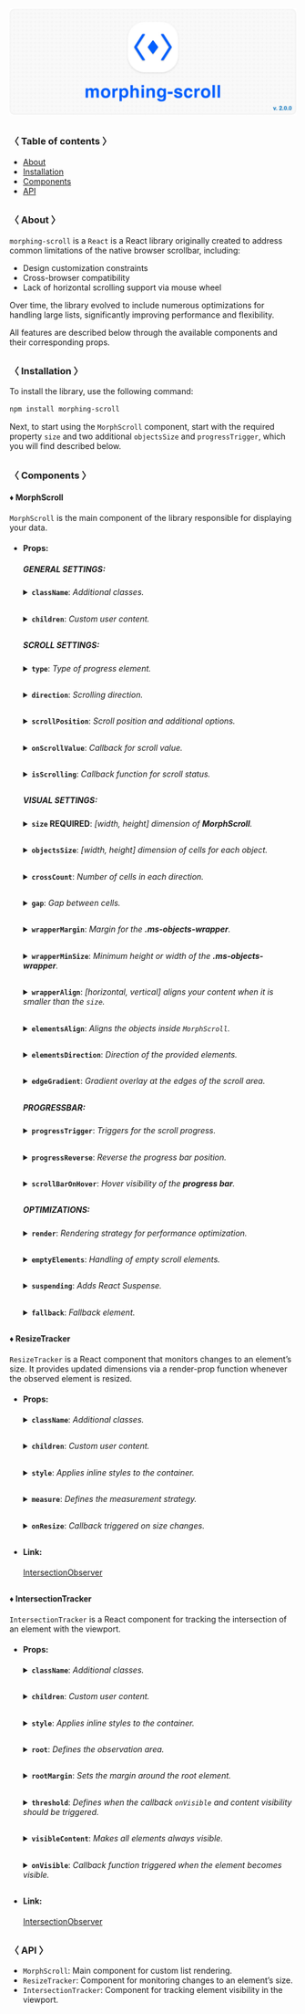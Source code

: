 ![logo](https://raw.githubusercontent.com/voodoofugu/morphing-scroll/refs/heads/main/src/assets/banner-logo.jpg?v=1)

<h2></h2>

### 〈 Table of contents 〉

- [About](#-about-)
- [Installation](#-installation-)
- [Components](#-components-)
- [API](#-api-)

<h2></h2>

### 〈 About 〉

`morphing-scroll` is a `React` is a React library originally created to address common limitations of the native browser scrollbar, including:

- Design customization constraints
- Cross-browser compatibility
- Lack of horizontal scrolling support via mouse wheel

Over time, the library evolved to include numerous optimizations for handling large lists, significantly improving performance and flexibility.

All features are described below through the available components and their corresponding props.

<h2></h2>

### 〈 Installation 〉

To install the library, use the following command:

```bash
npm install morphing-scroll
```

Next, to start using the `MorphScroll` component, start with the required property `size` and two additional `objectsSize` and `progressTrigger`, which you will find described below.

<h2></h2>

### 〈 Components 〉

#### ♦ MorphScroll

`MorphScroll` is the main component of the library responsible for displaying your data.

- #### Props:

  <div>

  ##### **GENERAL SETTINGS**:

    <details>
      <summary><b><code>className</code></b>: <em>Additional classes.</em></summary><br />
      <ul>
        <b>Type:</b> string<br />
        <br />
        <b>Description:</b> <em><br />
        This parameter allows you to add additional classes to the component.</em><br />
        <br />
        <b>Example:</b>

        ```tsx
        <MorphScroll {...props}
          className="custom-class"
        >
          {children}
        </MorphScroll>
        ```

    </ul></details>

    <h2></h2>

    <details>
      <summary><b><code>children</code></b>: <em>Custom user content.</em></summary><br />
      <ul>
        <b>Type:</b> React.ReactNode<br />
        <br />
        <b>Description:</b> <em><br />
        This is where you can pass your list elements.<br />
        Make sure to provide unique keys for each list item, as per React's rules. The <code>MorphScroll</code> component ensures that the cells it generates will use the same keys as your list items, allowing it to render the correct cells for the current list.<br />
        Additionally, <code>MorphScroll</code> handles a passed <mark>null</mark> value the same way as <mark>undefined</mark>, rendering nothing in both cases.</em><br />
        <br />
        <b>Example:</b>

        ```tsx
        <MorphScroll {...props} >
          {children}
        </MorphScroll>
        ```

    </ul></details>

    <h2></h2>

  ##### **SCROLL SETTINGS**:

    <details>
      <summary><b><code>type</code></b>: <em>Type of progress element.</em></summary><br />
      <ul>
        <b>Type:</b> "scroll" | "slider" | "sliderMenu"<br />
        <br />
        <b>Default:</b> "scroll"<br />
        <br />
        <b>Description:</b> <em><br />
        This parameter defines how the provided <code>progressElement</code> behaves within <code>progressTrigger</code> and how you interact with it.<br />
        <br />
        <mark>scroll</mark> - This is the default value and represents a standard scrollbar.<br />
        <br />
        <mark>slider</mark> - It displays distinct elements indicating the number of full scroll steps within the list.<br />
        <br />
        <mark>sliderMenu</mark> - It behaves like a <code>slider</code>, but now the <code>progressElement</code> is a menu, an you can provide custom buttons as an array in the <code>progressElement</code>.</em><br />
        <br />
        <b>Example:</b>

        ```tsx
        <MorphScroll {...props}
          type="slider"
        >
          {children}
        </MorphScroll>
        ```

    </ul></details>

    <h2></h2>

    <details>
      <summary><b><code>direction</code></b>: <em>Scrolling direction.</em></summary><br />
      <ul>
        <b>Type:</b> "x" | "y" | "hybrid"<br />
        <br />
        <b>Default:</b> "y"<br />
        <br />
        <b>Description:</b> <em><br />
        This parameter changes the scroll or slider type direction based on the provided value.<br />
        You can set the value to horizontal, vertical or hybrid positions to customize the component according to your needs.</em><br />
        <br />
        <b>Example:</b>

        ```tsx
        <MorphScroll {...props}
          direction="x"
        >
          {children}
        </MorphScroll>
        ```

    </ul></details>

    <h2></h2>

    <details>
      <summary><b><code>scrollPosition</code></b>: <em>Scroll position and additional options.</em></summary><br />
      <ul>
        <b>Type:</b> {<br />
        value: number | "end" | (number | "end")[];<br />
        duration?: number;<br />
        updater?: boolean;<br />
        }<br />
        <br />
        <b>Default:</b> { duration: 200; updater: false }<br />
        <br />
        <b>Description:</b> <em><br />
        This parameter allows you to set custom scroll values.<br />
        <br />
        <code>value</code>:<br />
        <ul>
          <li><mark>number</mark> - Sets the scroll position to a specific value.</li>
          <li><mark>"end"</mark> - Scrolls to the bottom of the list upon loading, which is useful for scenarios like chat message lists. When new elements are appended to the list, the scroll position will update automatically. However, to prevent unwanted scrolling when adding elements to the beginning of the list, this property will not trigger.</li>
        </ul>
        You can also provide an array of two values to specific positions ( e.g., [ x, y ] axes ) for hybrid directions.</code>.<br />
        <br />
        <code>duration</code>:<br />
        This property determines the animation speed for scrolling in <b>ms</b>.<br />
        <br />
        <code>updater</code>:<br />
        This property is a helper for the <code>value</code> property. When setting the same scroll value repeatedly (e.g., clicking a button to scroll to the top), React does not register the update. To force an update, toggle updater within setState, e.g.,<br />
        <code>setScroll((prev) => ({ ...prev, value: 0, updater: <b>!prev.updater</b> }))</code></em><br />
        <br />
        <b>Example:</b>

        ```tsx
        <MorphScroll {...props}
          scrollPosition={{ value: 100; duration: 100 }}
        >
          {children}
        </MorphScroll>
        ```

    </ul></details>

    <h2></h2>

    <details>
      <summary><b><code>onScrollValue</code></b>: <em>Callback for scroll value.</em></summary><br />
      <ul>
        <b>Type:</b> ( left: number, top: number ) => void<br />
        <br />
        <b>Description:</b> <em><br />
        This parameter accepts a callback function that is triggered on every scroll event. The callback receives the current scroll top and left position as a number. The return value of the callback can be used to determine custom behavior based on the scroll value.</em><br />
        <br />
        <b>Example:</b>

        ```tsx
        <MorphScroll {...props}
          onScrollValue={
            (left, top) => console.log("Scroll position:", left, top),
          }
        >
          {children}
        </MorphScroll>
        ```

    </ul></details>
      
    <h2></h2>

    <details>
      <summary><b><code>isScrolling</code></b>: <em>Callback function for scroll status.</em></summary><br />
      <ul>
        <b>Type:</b> ( motion: boolean ) => void<br />
        <br />
        <b>Description:</b> <em><br />
        This parameter accepts a callback function that is triggered whenever the scroll status changes. The callback receives a boolean value, where <code>true</code> indicates that scrolling is in progress, and <code>false</code> indicates that scrolling has stopped. This can be useful for triggering additional actions, such as pausing animations or loading indicators based on the scroll state.</em><br />
        <br />
        <b>Example:</b>

        ```tsx
        <MorphScroll {...props}
          isScrolling={(motion) => {
            console.log(motion ? "Scrolling..." : "Scroll stopped.");
          }}
        >
          {children}
        </MorphScroll>
        ```

    </ul></details>

    <h2></h2>

  ##### **VISUAL SETTINGS**:

    <details>
      <summary><b><code>size</code> REQUIRED</b>: <em>[width, height] dimension of <b>MorphScroll</b>.</em></summary><br />
      <ul>
        <b>Type:</b><br /> number | number[] | "auto"<br />
        <br />
        <b>Description:</b> <em><br />
        This parameter sets the width and height of the <code>MorphScroll</code>.<br />
        <br />
        <mark>number</mark> - Sets a fixed size in pixels. It can be 1 number if you want to set the same width and height, or an array of 2 numbers.<br />
        <br />
        <mark>"auto"</mark> - Adds the <code>ResizeTracker</code> component to measure the width and height of the area where <code>MorphScroll</code> is added. The dimensions will automatically adjust when the container changes.</em><br />
        <br />
        <b>Example:</b>

        ```tsx
        <MorphScroll {...props}
          size={[100, 400]}
        >
          {children}
        </MorphScroll>
        ```

    </ul></details>

    <h2></h2>

    <details>
      <summary><b><code>objectsSize</code></b>: <em>[width, height] dimension of cells for each object.</em></summary><br />
      <ul>
        <b>Type:</b><br />
        number | "size" | "firstChild" | "none"<br />
        | (number | "size" | "firstChild" | "none")[]<br />
        <br />
        <b>Default:</b> If you don't provide any value, the default value will be taken from <code>size</code><br />
        <br />
        <b>Description:</b> <em><br />
        This parameter defines the [width, height] of cells for each of your objects.<br />
        <br />
        <mark>number</mark> - Sets a fixed size for your custom objects.<br />
        <br />
        <mark>"size"</mark> - The dimensions will be taken from <code>size</code>.<br />
        <br />
        <mark>"firstChild"</mark> - Creates a <code>ResizeTracker</code> wrapper for the first child of your list. This wrapper will calculate the size of the first child, and these dimensions will be applied to all cells in the list.<br />
        <br />
        <mark>"none"</mark> - Cells will still be created, but <code>MorphScroll</code> will not calculate their sizes-they will simply wrap your objects.<br />
        <br />
        <mark>undefined</mark> - If no value is provided, the default behavior is partially inferred from the <code>size</code> prop:
        <ul>
          <li>When <code>direction="x"</code>, the height from <code>size</code> will be used, behaving as if you had passed <code>objectsSize=["size", "none"]</code>.</li>
          <li>When <code>direction="y"</code>, the width from <code>size</code> will be used, behaving as if you had passed <code>objectsSize=["none", "size"]</code>.</li>
        </ul>
        <br />
        ✦ Note:<br />
        <ul>
          <li>All types except "none" can be used as 1 value, or an array of 2 values.</li>
          <li><mark>"none"</mark> is not compatible with <code>render={{ type: "virtual" }}</code>.</li>
        </ul></em><br />
        <br />
        <b>Example:</b>

        ```tsx
        <MorphScroll {...props}
          objectsSize={[80, 80]}
        >
          {children}
        </MorphScroll>
        ```

    </ul></details>

    <h2></h2>

    <details>
      <summary><b><code>crossCount</code></b>: <em>Number of cells in each direction.</em></summary><br />
      <ul>
        <b>Type:</b> number<br />
        <br />
        <b>Description:</b> <em><br />
        This parameter defines the number of <b>columns</b> (<code>direction="y"</code>, <code>direction="hybrid"</code> + <code>elementsDirection="column"</code>) or <b>rows</b> (<code>direction="x"</code>, <code>direction="hybrid"</code> + <code>elementsDirection="row"</code>).<br />
        <br />
        ✦ Note:<br />
        <ul>
          <li>If you use <mark>"x"</mark> or <mark>"y"</mark> for the <code>direction</code> parameter, <code>crossCount</code> only limits the <b>maximum</b> number of columns or rows.</li>
          <li>If you use <mark>"hybrid"</mark> for the <code>direction</code> parameter, <code>crossCount</code> defines the <b>exact</b> number of columns or rows in dependence of the <code>elementsDirection</code>, but not exceeding the total number of passed elements.</li>
        </ul></em><br />
        <br />
        <b>Example:</b>

        ```tsx
        <MorphScroll {...props}
          crossCount={3}
        >
          {children}
        </MorphScroll>
        ```

    </ul></details>

    <h2></h2>

    <details>
      <summary><b><code>gap</code></b>: <em>Gap between cells.</em></summary><br />
      <ul>
        <b>Type:</b> number | number[]<br />
        <br />
        <b>Description:</b> <em><br />
        This parameter allows you to set spacing in pixels between list items both horizontally and vertically.<br />
        <br />
        ✦ Note:<br />
        It can be 1 number or an array of 2 or 4 numbers.</em><br />
        <br />
        <b>Example:</b>

        ```tsx
        <MorphScroll {...props}
          gap={10}
        >
          {children}
        </MorphScroll>
        ```

    </ul></details>

    <h2></h2>

    <details>
      <summary><b><code>wrapperMargin</code></b>: <em>Margin for the <b>.ms-objects-wrapper</b>.</em></summary><br />
      <ul>
        <b>Type:</b> number | number[]<br />
        <br />
        <b>Description:</b> <em><br />
        This parameter defines the spacing between the list items and their wrapper, effectively increasing the width or height of the scrollable area.<br />
        <br />
        ✦ Note:<br />
        Can be 1 number or an array of 2 or 4 numbers in pixels.</em><br />
        <br />
        <b>Example:</b>

        ```tsx
        <MorphScroll {...props}
          wrapperMargin={10}
        >
          {children}
        </MorphScroll>
        ```

    </ul></details>

    <h2></h2>

    <details>
      <summary><b><code>wrapperMinSize</code></b>: <em>Minimum height or width of the <b>.ms-objects-wrapper</b>.</em></summary><br />
      <ul>
        <b>Type:</b> number | "full" | (number | "full")[]<br /><br />
        <b>Description:</b> <em><br />
        This parameter defines the minimum height or width of the <b>.ms-objects-wrapper</b>, to which CSS properties like <code>min-height</code> or <code>min-width</code> will be applied.<br />
        <br />
        ✦ Note:<br />
        Can be used as 1 value, or an array of 2 values.</em><br />
        <br />
        <b>Example:</b>

        ```tsx
        <MorphScroll {...props}
          wrapperMinSize={"full"}
        >
          {children}
        </MorphScroll>
        ```

    </ul></details>

    <h2></h2>

    <details>
      <summary><b><code>wrapperAlign</code></b>: <em>[horizontal, vertical] aligns your content when it is smaller than the <code>size</code>.</em></summary><br /> 
      <ul>
        <b>Type:</b><br />
        "start" | "center" | "end"<br />
        | ("start" | "center" | "end")[]<br />
        <br />
        <b>Description:</b> <em><br />
        This parameter aligns the <b>.ms-objects-wrapper</b>, which contains all the provided elements, relative to the scroll or the <code>size</code>.<br />
        <br />
        ✦ Note:<br />
        Use 1 value to align one or both axes, or an array of 2 values to align both axes.</em><br />
        <br />
        <b>Example:</b>

        ```tsx
        <MorphScroll {...props}
          contentAlign={["center", "center"]}
        >
          {children}
        </MorphScroll>
        ```

    </ul></details>

    <h2></h2>

    <details>
      <summary><b><code>elementsAlign</code></b>: <em>Aligns the objects inside <code>MorphScroll</code>.</em></summary><br />
      <ul>
        <b>Type:</b> "start" | "center" | "end"<br />
        <br />
        <b>Example:</b>

        ```tsx
        <MorphScroll {...props}
          elementsAlign="center"
        >
          {children}
        </MorphScroll>
        ```

    </ul></details>

    <h2></h2>

    <details>
      <summary><b><code>elementsDirection</code></b>: <em>Direction of the provided elements.</em></summary><br />
      <ul>
        <b>Type:</b> "row" | "column"<br />
        <br />
        <b>Default:</b> "row"<br />
        <br />
        <b>Description:</b> <em><br />
        This parameter changes the order of the provided elements based on the provided value.</em><br />
        <br />
        <b>Example:</b>

        ```tsx
        <MorphScroll {...props}
          elementsDirection="column"
        >
          {children}
        </MorphScroll>
        ```

    </ul></details>

    <h2></h2>

    <details>
      <summary><b><code>edgeGradient</code></b>: <em>Gradient overlay at the edges of the scroll area.</em></summary><br />
      <ul>
        <b>Type:</b> boolean | { color?: string; size?: number }<br />
        <br />
        <b>Default:</b> { size: 40 }<br />
        <br />
        <b>Description:</b> <em><br />
        This parameter creates two edge elements responsible for darkening the edges of the scroll when it overflows.<br />
        <br />
        <code>color</code> :<br />
        The property accepts any valid color format.
        If you provide it, the library will generate a gradient transitioning from the custom color to transparent.
        If you provide just <mark>true</mark>, the edge elements will have no color, allowing for custom styling via CSS classes.<br />
        <br />
        <code>size</code> :<br />
        The property changes the height for horizontal and width for vertical <b>.ms-edge</b>.</em><br />
        <br />
        <b>Example:</b>

        ```tsx
        <MorphScroll {...props}
          edgeGradient={{ color: "rgba(0, 0, 0, 0.5)", size: 60 }}
        >
          {children}
        </MorphScroll>
        ```

    </ul></details>

    <h2></h2>

  ##### **PROGRESSBAR**:

    <details>
      <summary><b><code>progressTrigger</code></b>: <em>Triggers for the scroll progress.</em></summary><br />
      <ul>
        <b>Type:</b> {<br />
          wheel?: boolean;<br />
          content?: boolean;<br />
          progressElement?: boolean | React.ReactNode | React.ReactNode[];<br />
          arrows?: boolean | { size?: number; element?: React.ReactNode };<br />
        }<br />
        <br />
        <b>Default:</b> { wheel: true }<br />
        <br />
        <b>Description:</b> <em><br />
        This is one of the most important properties, allowing you to define how users interact with the progress bar and customize its appearance.<br />
        <br />
        <code>wheel</code> :<br />
        This parameter determines whether the progress bar responds to mouse wheel scrolling.<br />
        <br />
        <code>content</code> :<br />
        This parameter enables interaction by clicking and dragging anywhere within the scrollable content to move it.<br />
        <br />
        <code>progressElement</code> :<br />
        This parameter determines how the scroll progress is managed.<br />
        <br />
        <ul>
          <li>When using <code>type="scroll"</code>, you can provide a custom scroll element. If it's not ready yet, simply set <mark>true</mark> instead — this will fall back to the browser’s default scrollbar.</li>
          <li>When using <code>type="slider"</code>, a <b>.ms-slider</b> element is automatically generated. It contains multiple <b>sliderElem</b> elements that visually represent the scroll progress. One of them will always have the <code>active</code> class depending on the current position.</li>
          <li>When using <code>type="sliderMenu"</code>, everything is the same as with <mark>"slider"</mark> but you can pass an array of custom buttons to <code>progressElement</code>. These buttons act as a navigation menu, allowing users to jump to specific sections.</li>
        </ul>
        <br />
        <code>arrows</code> :<br />
        This parameter allows you to add custom arrows to the progress bar. You can either specify a <code>size</code> for the arrows and provide a custom element.<br />
        <br />
        ✦ Note:<br />
        <code>progressTrigger</code> can only create or provide your elements, but you must make the design for them yourself.</em><br />
        <br />
        <b>Example:</b>

        ```tsx
        <MorphScroll {...props}
          progressTrigger={{
            wheel: true,
            progressElement: <div className="your-scroll-thumb" />,
          }}
        >
          {children}
        </MorphScroll>
        ```

    </ul></details>

    <h2></h2>

    <details>
      <summary><b><code>progressReverse</code></b>: <em>Reverse the progress bar position.</em></summary><br />
      <ul>
        <b>Type:</b> boolean | boolean[]<br />
        <br />
        <b>Default:</b> false<br />
        <br />
        <b>Description:</b> <em><br />
        This parameter changes the position of the progress bar based on the direction property.<br />
        <br />
        <ul>
          <li>If <code>direction="x"</code>, the progress bar appears on the left by default and moves to the right when set to <mark>true</mark>.</li>
          <li>If <code>direction="y"</code>, the progress bar appears at the bottom by default and moves to the top when set to <mark>true</mark>.</li>
          <li>If <code>direction="hybrid"</code>, both horizontal and vertical progress bars are used with the same logic as above. And in this case, you can also pass an array of booleans to control each bar individually.</li>
        </ul></em><br />
        <br />
        <b>Example:</b>

        ```tsx
        <MorphScroll {...props}
          progressReverse
        >
          {children}
        </MorphScroll>
        ```

    </ul></details>

    <h2></h2>

    <details>
      <summary><b><code>scrollBarOnHover</code></b>: <em>Hover visibility of the <b>progress bar</b>.</em></summary><br />
      <ul>
        <b>Type:</b> boolean<br />
        <br />
        <b>Default:</b> false<br />
        <br />
        <b>Description:</b> <em><br />
        This parameter controls the visibility of the progress bar regardless of the <code>type</code> value.<br />
        When you use it, the <b>"hover"</b> class is applied to the <b>.ms-bar</b> when the cursor is over it (or the finger touches it on touchscreens), and <b>"leave"</b> is applied when it is no longer hovered. This allows you to easily customize its appearance on interaction.</em><br />
        <br />
        <b>Example:</b>

        ```tsx
        <MorphScroll {...props}
          scrollBarOnHover
        >
          {children}
        </MorphScroll>
        ```

    </ul></details>

    <h2></h2>

  ##### **OPTIMIZATIONS**:

    <details>
      <summary><b><code>render</code></b>: <em>Rendering strategy for performance optimization.</em></summary><br />
      <ul>
        <b>Type:</b> {<br />
          type: "lazy" | "virtual";<br />
          rootMargin?: number | number[];<br />
          stopLoadOnScroll?: boolean;<br />
          }<br />
        <br />
        <b>Description:</b> <em><br />
        This parameter adds a gradual rendering of the content as it enters the viewport.<br />
        When used, a container is created for each scrollable object, and its absolute positioning is calculated based on scroll position and area dimensions.<br />
        <br />
        <code>type</code>:<br />
        <ul>
          <li>With <mark>"lazy"</mark>, content is not deleted when it leaves the viewport.</li>
          <li>With <mark>"virtual"</mark>, content is deleted when it leaves the viewport.</li>
        </ul>
        <br />
        <code>rootMargin</code>:<br />
        This property controls the threshold for loading content. It can be a single number or an array of 2 <b>[ top-bottom, left-right ]</b> or 4 <b>[ top, right, bottom, left ]</b> numbers. It is the distance for loading from the root element ( <b>.ms-element</b> ) in pixels.<br />
        <br />
        <code>stopLoadOnScroll</code>:<br />
        This property controls whether to stop loading content when scrolling.<br />
        <br />
        ✦ Note:<br />
        <code>render</code> is not compatible with <code>objectsSize: "none"</code>.</em><br />
        <br />
        <b>Example:</b>

        ```tsx
        <MorphScroll {...props}
          render={{ type: "virtual" }}
        >
          {children}
        </MorphScroll>
        ```

    </ul></details>

    <h2></h2>

    <details>
      <summary><b><code>emptyElements</code></b>: <em>Handling of empty scroll elements.</em></summary><br />
      <ul>
        <b>Type:</b> {<br />
        mode: "clear" | "fallback" | { fallback: React.ReactNode };<br />
        clickTrigger?: { selector: string; delay?: number };<br />
        }<br />
        <br />
        <b>Description:</b> <em><br />
        This option will allow you to delete or replace empty list items during the first rendering, or to start this process by clicking.<br />
        <br />
        <code>mode</code> :<br />
        <ul>
          <li><mark>"clear"</mark> – automatically removes empty elements.</li>
          <li><mark>"fallback"</mark> – replaces empty elements with the value from the <code>fallback</code> props.</li>
          <li><mark>{ fallback: React.ReactNode }</mark> – if you need a different element than in <code>fallback</code> to replace empty elements, you can use this option.</li>
        </ul>
        <br />
        <code>clickTrigger</code> :<br />
        In case if elements are removed via a click action, use this option. It accepts an object with a <code>selector</code> ( such as a delete button’s class ) and <code>delay</code> ( in <b>ms</b> ) to wait before removing the elements.<br />
        <br />
        ✦ Note:<br />
        <ul>
          <li>The cleanup will start on the initial render, when the number of passed elements changes, on scroll and on click if you use <code>clickTrigger</code>.</li>
          <li>If you are using <code>clickTrigger</code> but there are no changes, you may need to increase the <code>delay</code> value, since the cleanup function is triggered when your item has not yet been deleted.</li>
        </ul></em>
        <br />
        <b>Example:</b>

        ```tsx
        <MorphScroll {...props}
          emptyElements={{
            mode: "clear",
            clickTrigger: { selector: ".close-button" },
          }}
        >
          {children}
        </MorphScroll>
        ```

    </ul></details>

    <h2></h2>

    <details>
      <summary><b><code>suspending</code></b>: <em>Adds React Suspense.</em></summary><br />
      <ul>
        <b>Type:</b> boolean<br />
        <br />
        <b>Default:</b> false<br />
        <br />
        <b>Description:</b> <em><br />
        This parameter adds React Suspense to the MorphScroll component for asynchronous rendering.</em><br />
        <br />
        <b>Example:</b>

        ```tsx
        <MorphScroll {...props}
          suspending
        >
          {children}
        </MorphScroll>
        ```

    </ul></details>

    <h2></h2>

    <details>
      <summary><b><code>fallback</code></b>: <em>Fallback element.</em></summary><br />
      <ul>
        <b>Type:</b> React.ReactNode<br />
        <br />
        <b>Description:</b> <em><br />
        This parameter sets the fallback element to display during loading or placeholder.<br />
        It will be used when:
        <ul>
          <li><code>suspending</code> is set to <mark>true</mark>.</li>
          <li><code>render.stopLoadOnScroll</code> is set to <mark>true</mark>.</li>
          <li><code>emptyElements.mode</code> is set to <mark>"fallback"</mark>.</li> 
        </ul></em><br />
        <br />
        <b>Example:</b>

        ```tsx
        <MorphScroll {...props}
          fallback={<div>Loading...</div>}
        >
          {children}
        </MorphScroll>
        ```

    </ul></details>
    
  </div>

<h2></h2>

#### ♦ ResizeTracker

`ResizeTracker` is a React component that monitors changes to an element’s size. It provides updated dimensions via a render-prop function whenever the observed element is resized.

- #### Props:

  <div>

    <details>
      <summary><b><code>className</code></b>: <em>Additional classes.</em></summary><br />
      <ul>
        <b>Type:</b> string<br />
        <br />
        <b>Description:</b> <em><br />
        This parameter allows you to add additional classes to the component.</em><br />
        <br />
        <b>Example:</b>

        ```tsx
        <ResizeTracker
          className="custom-class"
        >
          {children}
        </ResizeTracker>
        ```

    </ul></details>

    <h2></h2>

    <details>
      <summary><b><code>children</code></b>: <em>Custom user content.</em></summary><br />
      <ul>
        <b>Type:</b> React.ReactNode<br />
        <br />
        <b>Description:</b> <em><br />
        This parameter allows you to add custom content to the component.</em><br />
        <br />
        <b>Example:</b>

        ```tsx
        <ResizeTracker >
          {children}
        </ResizeTracker>
        ```

    </ul></details>

    <h2></h2>

    <details>
      <summary><b><code>style</code></b>: <em>Applies inline styles to the container.</em></summary><br />
      <ul>
        <b>Type:</b> React.CSSProperties<br />
        <br />
        <b>Example:</b>

        ```tsx
        <ResizeTracker
          style={{ backgroundColor: "yellow" }}
        >
          {children}
        </ResizeTracker>
        ```

    </ul></details>

    <h2></h2>

    <details>
      <summary><b><code>measure</code></b>: <em>Defines the measurement strategy.</em></summary><br />
      <ul>
        <b>Type:</b> "inner" | "outer" | "all"<br />
        <br />
        <b>Default:</b> "inner"<br />
        <br />
        <b>Description:</b><br />
        <em>This prop determines what is being measured by automatically applying inline styles that affect width and height.<br />
        <br />
        <ul>
          <li><mark>"inner"</mark> sets <code>width: "max-content"</code> and <code>height: "max-content"</code>, measuring the size of child elements.</li>
          <li><mark>"outer"</mark> measures the parent element by setting <code>minWidth: "100%"</code> and <code>minHeight: "100%"</code>.</li>
          <li><mark>"all"</mark> value combines the styles of both <code>"inner"</code> and <code>"outer"</code>, allowing measurement of both the parent and child elements.</li>
        </ul>
        <br />
        ✦ Note: <br />
        Be cautious when overriding styles via the <code>style</code> prop, as it may interfere with the styles applied by <code>measure</code>, leading to unexpected behavior.</em><br />
        <br />
        <b>Example:</b>

        ```tsx
        <ResizeTracker
          measure="all"
        >
          {children}
        </ResizeTracker>
        ```

    </ul></details>

    <h2></h2>

    <details>
      <summary><b><code>onResize</code></b>: <em>Callback triggered on size changes.</em></summary><br />
      <ul>
        <b>Type:</b> (rect: Partial<DOMRectReadOnly>) => void<br />
        <br />
        <b>Description:</b><br />
        <em>A callback function that is triggered whenever the observed element's dimensions change.<br />
        The function receives an object containing the updated size properties.</em><br />
        <br />
        <b>Example:</b>

        ```tsx
        <ResizeTracker
          onResize={(rect) => {
            console.log("New size:", rect);
          }}
        >
          {children}
        </ResizeTracker>
        ```

    </ul></details>

    <h2></h2>

  </div>

- #### Link:

  [IntersectionObserver](https://developer.mozilla.org/en-US/docs/Web/API/ResizeObserver)

<h2></h2>

#### ♦ IntersectionTracker

`IntersectionTracker` is a React component for tracking the intersection of an element with the viewport.

- #### Props:

  <div>

    <details>
      <summary><b><code>className</code></b>: <em>Additional classes.</em></summary><br />
      <ul>
        <b>Type:</b> string<br />
        <br />
        <b>Description:</b> <em><br />
        This parameter allows you to add additional classes to the component.</em><br />
        <br />
        <b>Example:</b>

        ```tsx
        <IntersectionTracker
          className="custom-class"
        >
          {children}
        </IntersectionTracker>
        ```

    </ul></details>

    <h2></h2>

    <details>
      <summary><b><code>children</code></b>: <em>Custom user content.</em></summary><br />
      <ul>
        <b>Type:</b> React.ReactNode<br />
        <br />
        <b>Example:</b>

        ```tsx
        <IntersectionTracker>
          {children}
        </IntersectionTracker>
        ```

    </ul></details>

    <h2></h2>

    <details>
      <summary><b><code>style</code></b>: <em>Applies inline styles to the container.</em></summary><br />
      <ul>
        <b>Type:</b> React.CSSProperties<br />
        <br />
        <b>Example:</b>

        ```tsx
        <IntersectionTracker
          style={{ backgroundColor: "yellow" }}
        >
          {children}
        </IntersectionTracker>
        ```

    </ul></details>

    <h2></h2>

    <details>
      <summary><b><code>root</code></b>: <em>Defines the observation area.</em></summary><br />
      <ul>
        <b>Type:</b> Element | null<br />
        <br />
        <b>Default:</b> null (window)<br />
        <br />
        <b>Description:</b> <em><br />
        Specifies the element that serves as the bounding box for the intersection observation. 
        If provided, it must be an ancestor of the observed element.</em><br />
        <br />
        <b>Example:</b>

        ```tsx
        <IntersectionTracker
          root={document.getElementById("observer-container")}
        >
          {children}
        </IntersectionTracker>
        ```

    </ul></details>

    <h2></h2>

    <details>
      <summary><b><code>rootMargin</code></b>: <em>Sets the margin around the root element.</em></summary><br />
      <ul>
        <b>Type:</b> number | number[]<br />
        <br />
        <b>Description:</b> <em><br />
        Defines an offset around the root element, expanding or shrinking the observed area.<br />
        <br />
        ✦ Note:<br />
        It can be a single number or an array of 2 <b>[ top-bottom, left-right ]</b> or 4 <b>[ top, right, bottom, left ]</b> numbers.</em><br />
        <br />
        <b>Example:</b>

        ```tsx
        <IntersectionTracker
          rootMargin={10}
        >
          {children}
        </IntersectionTracker>
        ```

    </ul></details>

    <h2></h2>

    <details>
      <summary><b><code>threshold</code></b>: <em>Defines when the callback <code>onVisible</code> and content visibility should be triggered.</em></summary><br />
      <ul>
        <b>Type:</b> number | number[]<br />
        <br />
        <b>Description:</b> <em><br />
        Specifies at what percentage of the observed element’s visibility the callback should be executed.<br />
        <br />
        ✦ Note:<br />
        <ul>
          <li>A value of <code>0</code> means the callback fires when any part of the element appears, while <code>1</code> means the element must be fully visible.</li>
          <li>An array (e.g., <code>[0, 0.5, 1]</code>) triggers the callback multiple times at different visibility levels.</li>
        </ul></em>
        <br />
        <b>Example:</b>

        ```tsx
        <IntersectionTracker
          threshold={0.5}
        >
          {children}
        </IntersectionTracker>
        ```

    </ul></details>

    <h2></h2>

    <details>
      <summary><b><code>visibleContent</code></b>: <em>Makes all elements always visible.</em></summary><br />
      <ul>
        <b>Type:</b> boolean<br />
        <br />
        <b>Default:</b> false<br />
        <br />
        <b>Description:</b> <em><br />
        If set to <mark>true</mark>, the tracked elements will always be visible, regardless of their actual intersection status.<br />
        This can be useful for testing purposes or when using the <code>onVisible</code> callback, ensuring it continues to trigger whenever the element enters the viewport.</em><br />
        <br />
        <b>Example:</b>

        ```tsx
        <IntersectionTracker
          visibleContent
        >
          {children}
        </IntersectionTracker>
        ```

    </ul></details>

    <h2></h2>

    <details>
      <summary><b><code>onVisible</code></b>: <em>Callback function triggered when the element becomes visible.</em></summary><br />
      <ul>
        <b>Type:</b> (entry: IntersectionObserverEntry) => void<br />
        <br />
        <b>Description:</b> <em><br />
        A callback function that is called when the observed element enters the viewport or the area defined by the <code>root</code> property. This can be used to load new list items for <code>MorphScroll</code>.<br />
        <br />
        ✦ Note:<br />
        The <code>IntersectionObserverEntry</code> object provides details about the intersection state, including:<br />
        <ul>
          <li><code>boundingClientRect</code>: The bounding rectangle of the element relative to the viewport.</li>
          <li><code>intersectionRatio</code>: The percentage of the element that is visible in the viewport.</li>
          <li><code>intersectionRect</code>: The intersection rectangle between the element and the viewport.</li>
          <li><code>rootBounds</code>: The bounding rectangle of the root element relative to the viewport.</li>
          <li><code>target</code>: The observed element.</li>
          <li><code>time</code>: The timestamp when the intersection state changed.</li>
        </ul>
        <br />
        More information in the <b>Link</b> below.</em><br />
        <br />
        <b>Example:</b>

        ```tsx
        <IntersectionTracker
          onVisible={(entry) => console.log(entry)}
        >
          {children}
        </IntersectionTracker>
        ```

    </ul></details>

    <h2></h2>

  </div>

- #### Link:

  [IntersectionObserver](https://developer.mozilla.org/en-US/docs/Web/API/Intersection_Observer_API)

<h2></h2>

### 〈 API 〉

- `MorphScroll`: Main component for custom list rendering.
- `ResizeTracker`: Component for monitoring changes to an element’s size.
- `IntersectionTracker`: Component for tracking element visibility in the viewport.
